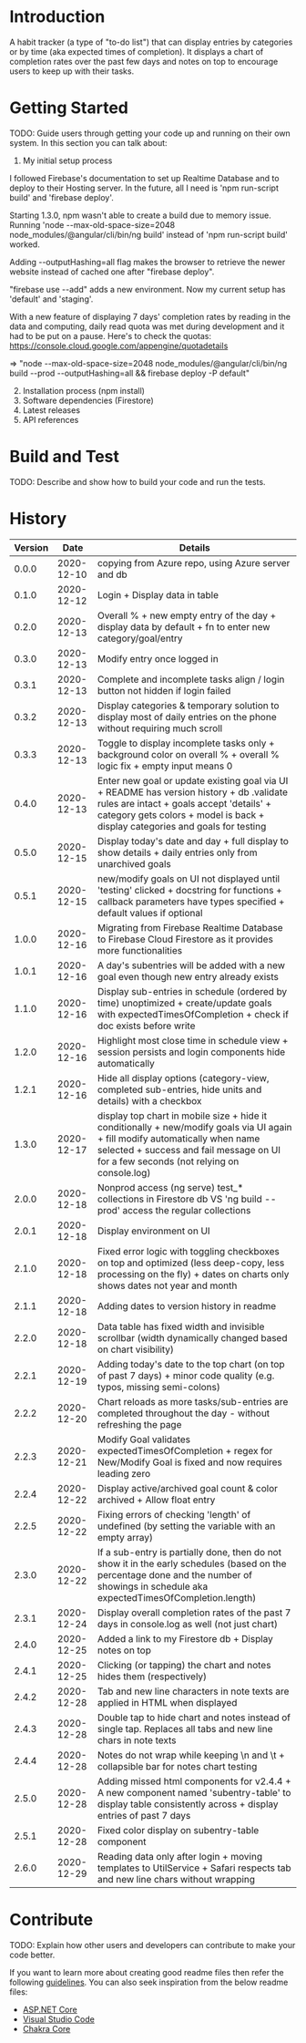# Introduction 
A habit tracker (a type of "to-do list") that can display entries by categories or by time (aka expected times of completion).
It displays a chart of completion rates over the past few days and notes on top to encourage users to keep up with their tasks. 

# Getting Started
TODO: Guide users through getting your code up and running on their own system. In this section you can talk about:

1.  My initial setup process

I followed Firebase's documentation to set up Realtime Database and to deploy to their Hosting server. In the future, 
all I need is 'npm run-script build' and 'firebase deploy'.

Starting 1.3.0, npm wasn't able to create a build due to memory issue. Running 'node --max-old-space-size=2048 node_modules/@angular/cli/bin/ng build'
instead of 'npm run-script build' worked.

Adding --outputHashing=all flag makes the browser to retrieve the newer website instead of cached one after "firebase
 deploy".

"firebase use --add" adds a new environment. Now my current setup has 'default' and 'staging'.

With a new feature of displaying 7 days' completion rates by reading in the data and computing, daily read quota was met
 during development and it had to be put on a pause. Here's to check the quotas: https://console.cloud.google.com/appengine/quotadetails

=> "node --max-old-space-size=2048 node_modules/@angular/cli/bin/ng build --prod --outputHashing=all && firebase deploy -P default"

2.  Installation process (npm install)
3.	Software dependencies (Firestore)
4.	Latest releases
5.	API references

# Build and Test
TODO: Describe and show how to build your code and run the tests. 

# History
Version | Date | Details
--- | --- | ---
0.0.0 | 2020-12-10 | copying from Azure repo, using Azure server and db
0.1.0 | 2020-12-12 | Login + Display data in table
0.2.0 | 2020-12-13 | Overall % + new empty entry of the day + display data by default + fn to enter new category/goal/entry
0.3.0 | 2020-12-13 | Modify entry once logged in
0.3.1 | 2020-12-13 | Complete and incomplete tasks align / login button not hidden if login failed
0.3.2 | 2020-12-13 | Display categories & temporary solution to display most of daily entries on the phone without requiring much scroll
0.3.3 | 2020-12-13 | Toggle to display incomplete tasks only + background color on overall % + overall % logic fix + empty input means 0 
0.4.0 | 2020-12-13 | Enter new goal or update existing goal via UI + README has version history + db .validate rules are intact + goals accept 'details' + category gets colors + model is back + display categories and goals for testing
0.5.0 | 2020-12-15 | Display today's date and day + full display to show details + daily entries only from unarchived goals
0.5.1 | 2020-12-15 | new/modify goals on UI not displayed until 'testing' clicked + docstring for functions + callback parameters have types specified + default values if optional
1.0.0 | 2020-12-16 | Migrating from Firebase Realtime Database to Firebase Cloud Firestore as it provides more functionalities
1.0.1 | 2020-12-16 | A day's subentries will be added with a new goal even though new entry already exists
1.1.0 | 2020-12-16 | Display sub-entries in schedule (ordered by time) unoptimized + create/update goals with expectedTimesOfCompletion + check if doc exists before write
1.2.0 | 2020-12-16 | Highlight most close time in schedule view + session persists and login components hide automatically
1.2.1 | 2020-12-16 | Hide all display options (category-view, completed sub-entries, hide units and details) with a checkbox
1.3.0 | 2020-12-17 | display top chart in mobile size + hide it conditionally + new/modify goals via UI again + fill modify automatically when name selected + success and fail message on UI for a few seconds (not relying on console.log)
2.0.0 | 2020-12-18 | Nonprod access (ng serve) test_* collections in Firestore db VS 'ng build --prod' access the regular collections
2.0.1 | 2020-12-18 | Display environment on UI
2.1.0 | 2020-12-18 | Fixed error logic with toggling checkboxes on top and optimized (less deep-copy, less processing on the fly) + dates on charts only shows dates not year and month
2.1.1 | 2020-12-18 | Adding dates to version history in readme 
2.2.0 | 2020-12-18 | Data table has fixed width and invisible scrollbar (width dynamically changed based on chart visibility)
2.2.1 | 2020-12-19 | Adding today's date to the top chart (on top of past 7 days) + minor code quality (e.g. typos, missing semi-colons)
2.2.2 | 2020-12-20 | Chart reloads as more tasks/sub-entries are completed throughout the day - without refreshing the page
2.2.3 | 2020-12-21 | Modify Goal validates expectedTimesOfCompletion + regex for New/Modify Goal is fixed and now requires leading zero
2.2.4 | 2020-12-22 | Display active/archived goal count & color archived + Allow float entry
2.2.5 | 2020-12-22 | Fixing errors of checking 'length' of undefined (by setting the variable with an empty array)
2.3.0 | 2020-12-22 | If a sub-entry is partially done, then do not show it in the early schedules (based on the percentage done and the number of showings in schedule aka expectedTimesOfCompletion.length)
2.3.1 | 2020-12-24 | Display overall completion rates of the past 7 days in console.log as well (not just chart)
2.4.0 | 2020-12-25 | Added a link to my Firestore db + Display notes on top
2.4.1 | 2020-12-25 | Clicking (or tapping) the chart and notes hides them (respectively)
2.4.2 | 2020-12-28 | Tab and new line characters in note texts are applied in HTML when displayed
2.4.3 | 2020-12-28 | Double tap to hide chart and notes instead of single tap. Replaces all tabs and new line chars in note texts
2.4.4 | 2020-12-28 | Notes do not wrap while keeping \n and \t + collapsible bar for notes chart testing 
2.5.0 | 2020-12-28 | Adding missed html components for v2.4.4 + A new component named 'subentry-table' to display table consistently across + display entries of past 7 days
2.5.1 | 2020-12-28 | Fixed color display on subentry-table component
2.6.0 | 2020-12-29 | Reading data only after login + moving templates to UtilService + Safari respects tab and new line chars without wrapping

# Contribute
TODO: Explain how other users and developers can contribute to make your code better. 

If you want to learn more about creating good readme files then refer the following [guidelines](https://docs.microsoft.com/en-us/azure/devops/repos/git/create-a-readme?view=azure-devops). You can also seek inspiration from the below readme files:
- [ASP.NET Core](https://github.com/aspnet/Home)
- [Visual Studio Code](https://github.com/Microsoft/vscode)
- [Chakra Core](https://github.com/Microsoft/ChakraCore)
